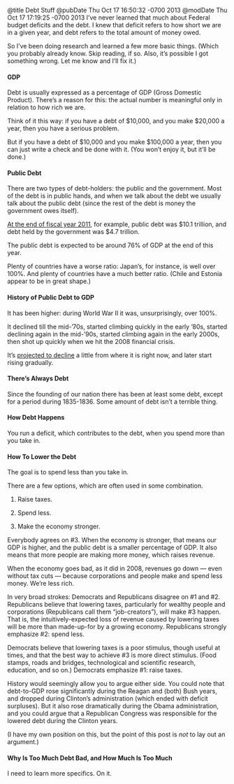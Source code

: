 @title Debt Stuff
@pubDate Thu Oct 17 16:50:32 -0700 2013
@modDate Thu Oct 17 17:19:25 -0700 2013
I’ve never learned that much about Federal budget deficits and the debt. I knew that deficit refers to how short we are in a given year, and debt refers to the total amount of money owed.

So I’ve been doing research and learned a few more basic things. (Which you probably already know. Skip reading, if so. Also, it’s possible I got something wrong. Let me know and I’ll fix it.)

#### GDP

Debt is usually expressed as a percentage of GDP (Gross Domestic Product). There’s a reason for this: the actual number is meaningful only in relation to how rich we are.

Think of it this way: if you have a debt of $10,000, and you make $20,000 a year, then you have a serious problem.

But if you have a debt of $10,000 and you make $100,000 a year, then you can just write a check and be done with it. (You won’t enjoy it, but it’ll be done.)

#### Public Debt

There are two types of debt-holders: the public and the government. Most of the debt is in public hands, and when we talk about the debt we usually talk about the public debt (since the rest of the debt is money the government owes itself).

[At the end of fiscal year 2011](http://www.gao.gov/special.pubs/longterm/debt/debtbasics.html), for example, public debt was $10.1 trillion, and debt held by the government was $4.7 trillion.

The public debt is expected to be around 76% of GDP at the end of this year.

Plenty of countries have a worse ratio: Japan’s, for instance, is well over 100%. And plenty of countries have a much better ratio. (Chile and Estonia appear to be in great shape.)

#### History of Public Debt to GDP

It has been higher: during World War II it was, unsurprisingly, over 100%.

It declined till the mid-’70s, started climbing quickly in the early ’80s, started declining again in the mid-’90s, started climbing again in the early 2000s, then shot up quickly when we hit the 2008 financial crisis.

It’s [projected to decline](http://www.deseretnews.com/article/865588368/Federal-debt-as-percentage-of-GDP-over-the-years.html) a little from where it is right now, and later start rising gradually.

#### There’s Always Debt

Since the founding of our nation there has been at least some debt, except for a period during 1835-1836. Some amount of debt isn’t a terrible thing.

#### How Debt Happens

You run a deficit, which contributes to the debt, when you spend more than you take in.

#### How To Lower the Debt

The goal is to spend less than you take in.

There are a few options, which are often used in some combination.

1. Raise taxes.

2. Spend less.

3. Make the economy stronger.

Everybody agrees on #3. When the economy is stronger, that means our GDP is higher, and the public debt is a smaller percentage of GDP. It also means that more people are making more money, which raises revenue.

When the economy goes bad, as it did in 2008, revenues go down — even without tax cuts — because corporations and people make and spend less money. We’re less rich.

In very broad strokes: Democrats and Republicans disagree on #1 and #2. Republicans believe that lowering taxes, particularly for wealthy people and corporations (Republicans call them “job-creators”), will make #3 happen. That is, the intuitively-expected loss of revenue caused by lowering taxes will be more than made-up-for by a growing economy. Republicans strongly emphasize #2: spend less.

Democrats believe that lowering taxes is a poor stimulus, though useful at times, and that the best way to achieve #3 is more direct stimulus. (Food stamps, roads and bridges, technological and scientific research, education, and so on.) Democrats emphasize #1: raise taxes.

History would seemingly allow you to argue either side. You could note that debt-to-GDP rose significantly during the Reagan and (both) Bush years, and dropped during Clinton’s administration (which ended with deficit surpluses). But it also rose dramatically during the Obama administration, and you could argue that a Republican Congress was responsible for the lowered debt during the Clinton years.

(I have my own position on this, but the point of this post is *not* to lay out an argument.)

#### Why Is Too Much Debt Bad, and How Much Is Too Much

I need to learn more specifics. On it.
